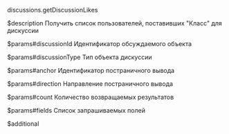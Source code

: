 discussions.getDiscussionLikes

$description
Получить список пользователей, поставивших "Класс" для дискуссии

$params#discussionId
Идентификатор обсуждаемого объекта

$params#discussionType
Тип объекта дискуссии

$params#anchor
Идентификатор постраничного вывода

$params#direction
Направление постраничного вывода

$params#count
Количество возвращаемых результатов

$params#fields
Список запрашиваемых полей

$additional
